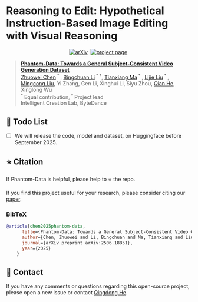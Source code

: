 # Reasoning to Edit: Hypothetical Instruction-Based Image Editing with Visual Reasoning


<div align="center">
  
[![arXiv](https://img.shields.io/badge/arXiv%20paper-2502.11079-b31b1b.svg)](https://arxiv.org/abs/2506.18851)&nbsp;
[![project page](https://img.shields.io/badge/Project_page-More_visualizations-green)](https://)&nbsp;
</div>

> [**Phantom-Data: Towards a General Subject-Consistent Video Generation Dataset**](https://arxiv.org/abs/2502.11079)<br>
> [Zhuowei Chen](https://scholar.google.com/citations?user=ow1jGJkAAAAJ)<sup> * </sup>, [Bingchuan Li](https://scholar.google.com/citations?user=ac5Se6QAAAAJ)<sup> * &dagger;</sup>, [Tianxiang Ma](https://tianxiangma.github.io/)<sup> * </sup>, [Lijie Liu](https://liulj13.github.io/)<sup> * </sup>, [Mingcong Liu](https://onion-liu.github.io), Yi Zhang, Gen Li, Xinghui Li, Siyu Zhou, [Qian He](https://scholar.google.com/citations?user=9rWWCgUAAAAJ), Xinglong Wu
> <br><sup> * </sup>Equal contribution,<sup> &dagger; </sup>Project lead
> <br>Intelligent Creation Lab, ByteDance<br>


<!-- # Phantom-Data
Phantom-Data: Towards a General Subject-Consistent Video Generation Dataset -->
## 📑 Todo List
- [ ] We will release the code, model and dataset, on Huggingface before September 2025.



## ⭐ Citation

If Phantom-Data is helpful, please help to ⭐ the repo.

If you find this project useful for your research, please consider citing our [paper](https://arxiv.org/abs/2506.18851).

### BibTeX
```bibtex
@article{chen2025phantom-data,
      title={Phantom-Data: Towards a General Subject-Consistent Video Generation Dataset},
      author={Chen, Zhuowei and Li, Bingchuan and Ma, Tianxiang and Liu, Lijie and Liu, Mingcong and Zhang, Yi and Li, Gen and Li, Xinghui and Zhou, Siyu and He, Qian and Wu, Xinglong},
      journal={arXiv preprint arXiv:2506.18851},
      year={2025}
    }
```

## 📧 Contact
If you have any comments or questions regarding this open-source project, please open a new issue or contact [Qingdong He](yingcaihe@tencent.com).
